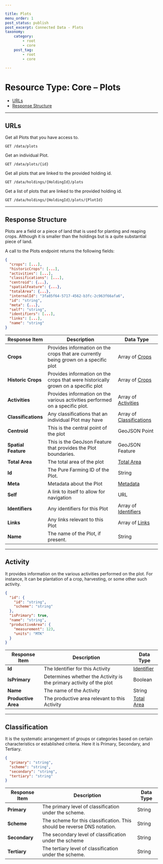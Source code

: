 ```yaml
---

title: Plots
menu_order: 1
post_status: publish
post_excerpt: Connected Data - Plots
taxonomy:
    category:
        - root
        - core
    post_tag:
        - root
        - core

---
```


# Resource Type: Core – Plots

- [URLs](#urls)
- [Response Structure](#response-structure)

---

## URLs

Get all Plots that you have access to.

```
GET /data/plots
```

Get an individual Plot.

```
GET /data/plots/{id}
```

Get all plots that are linked to the provided holding id.

```
GET /data/holdings/{HoldingId}/plots
```

Get a list of plots that are linked to the provided holding id.

```
GET /data/holdings/{HoldingId}/plots/{PlotId}
```

---

## Response Structure

Plots are a field or a piece of land that is used for planting and reaping crops. Although it is smaller than the holdings but is a quite substantial piece of land. 

A call to the Plots endpoint returns the following fields:

```json
{
  "crops": [...],
  "historicCrops": [...],
  "activities": [...],
  "classifications": [...],
  "centroid": {...},
  "spatialFeature": {...},
  "totalArea": {...},
  "internalId": "3fa85f64-5717-4562-b3fc-2c963f66afa6",
  "id": "string",
  "meta": {...},
  "self": "string",
  "identifiers": [...],
  "links": [...],
  "name": "string"
}
```

| Response Item | Description | Data Type |
| ------------- | ----------- | --------- |
| **Crops** | Provides information on the crops that are currently being grown on a specific plot | Array of [Crops](/resource-types/crops/index.md#crop) |
| **Historic Crops** | Provides information on the crops that were historically grown on a specific plot | Array of [Crops](/resource-types/crops/index.md#crop) |
| **Activities** | Provides information on the various activities performed on a specific plot.  | Array of [Activities](#activity) |
| **Classifications** | Any classifications that an individual Plot may have | Array of [Classifications](#classification) |
| **Centroid** | This is the central point of the plot | GeoJSON Point |
| **Spatial Feature** | This is the GeoJson Feature that provides the Plot boundaries. | GeoJSON Feature |
| **Total Area** | The total area of the plot | [Total Area](/resource-types/common.md#total-area) |
| **Id** | The Pure Farming ID of the Plot. | String |
| **Meta** | Metadata about the Plot | [Metadata](/resource-types/common.md#metadata) |
| **Self** | A link to itself to allow for navigation | URL |
| **Identifiers** | Any identifiers for this Plot | Array of [Identifiers](/resource-types/common.md#identifier) |
| **Links** | Any links relevant to this Plot | Array of [Links](/resource-types/common.md#link) |
| **Name** | The name of the Plot, if present. | String |

---

## Activity

It provides information on the various activities performed on the plot. For instance, It can be plantation of a crop, harvesting, or some other such activity.

```json
{
  "id": {
    "id": "string",
    "scheme": "string"
  },
  "isPrimary": true,
  "name": "string",
  "productiveArea": {
    "measurement": 123,
    "units": "MTK"
  }
}
```

| Response Item | Description | Data Type |
| ------------- | ----------- | --------- |
| **Id** | The Identifier for this Activity | [Identifier](/resource-types/common.md#identifier) |
| **IsPrimary** | Determines whether the Activity is the primary activity of the plot | Boolean |
| **Name** | The name of the Activity | String |
| **Productive Area** | The productive area relevant to this Activity | [Total Area](/resource-types/common.md#total-area) |

---

## Classification

It is the systematic arrangement of groups or categories based on certain characteristics or established criteria. Here it is Primary, Secondary, and Tertiary.

```json
{
  "primary": "string",
  "scheme": "string",
  "secondary": "string",
  "tertiary": "string"
}
```

| Response Item | Description | Data Type |
| ------------- | ----------- | --------- |
| **Primary** | The primary level of classification under the scheme. | String |
| **Scheme** | The scheme for this classification. This should be reverse DNS notation. | String |
| **Secondary** | The secondary level of classification under the scheme | String |
| **Tertiary** | The tertiary level of classification under the scheme. | String |
